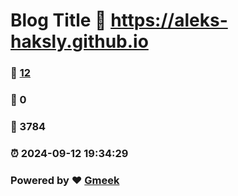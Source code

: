 # Blog Title :link: https://aleks-haksly.github.io 
### :page_facing_up: [12](https://aleks-haksly.github.io/tag.html) 
### :speech_balloon: 0 
### :hibiscus: 3784 
### :alarm_clock: 2024-09-12 19:34:29 
### Powered by :heart: [Gmeek](https://github.com/Meekdai/Gmeek)
